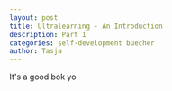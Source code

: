 ```yaml
---
layout: post
title: Ultralearning - An Introduction
description: Part 1
categories: self-development buecher
author: Tasja
---
```



It's a good bok yo
